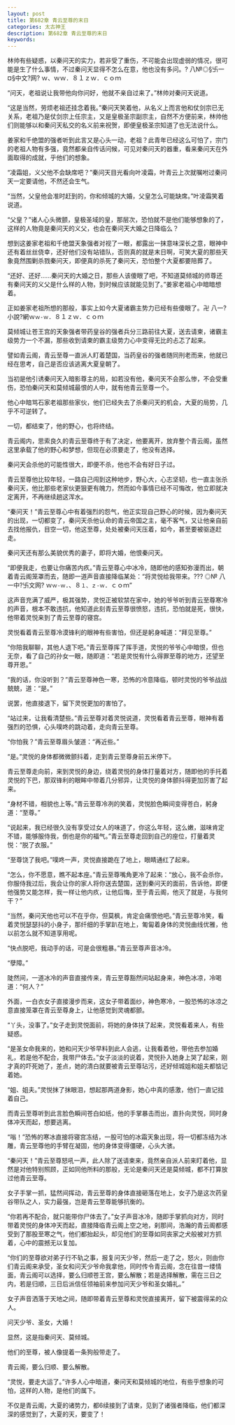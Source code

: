 ```yaml
---
layout: post
title: 第682章 青云至尊的末日
categories: 太古神王
description: 第682章 青云至尊的末日
keywords:
---
```


林帅有些疑惑，以秦问天的实力，若非受了重伤，不可能会出现虚弱的情况，很可能是生了什么事情，不过秦问天显得不怎么在意，他也没有多问。?  八№◎§卐一¤§中文?网?  ｗ、ｗｗ．８１ｚｗ．ｃｏｍ

“问天，老祖说让我带他向你问好，他就不亲自过来了。”林帅对秦问天说道。

“这是当然，劳烦老祖还挂念着我。”秦问天笑着他，从名义上而言他和仗剑宗已无关系，老祖乃是仗剑宗上任宗主，又是皇极圣宗副宗主，自然不方便前来，林帅他们则能够以和秦问天私交的名义前来祝贺，即便皇极圣宗知道了也无法说什么。

姜家和千绝盟的强者听到此言又是心头一动，老祖？此青年已经这么可怕了，宗门的老祖人物有多强，竟然都亲自传话问候，可见对秦问天的器重，看来秦问天在外面取得的成就，乎他们的想象。

“凌霜姐，义父他不会缺席吧？”秦问天目光看向叶凌霜，叶青云上次就嘱咐过秦问天一定要请他，不然还会生气。

“当然，父皇他会准时赶到的，你和倾城的大婚，父皇怎么可能缺席。”叶凌霜笑着说道。

“父皇？”诸人心头微颤，皇极圣域的皇，那层次，恐怕就不是他们能够想象的了，这样的人物竟是秦问天的义父，也会在秦问天大婚之日降临么？

想到这姜家老祖和千绝盟天象强者对视了一眼，都露出一抹意味深长之意，眼神中还有着丝丝侥幸，还好他们没有站错队，否则真的就是末日啊，可笑大夏的那些天象竟然围剿杀戮秦问天，即便真的杀死了秦问天，恐怕整个大夏都要陪葬了。

“还好、还好……秦问天的大婚之日，那些人该傻眼了吧，不知道莫倾城的师尊还有秦问天的义父是什么样的人物，到时候应该就能见到了。”姜家老祖心中暗暗想着。

正如姜家老祖所想的那般，事实上如今大夏诸霸主势力已经有些傻眼了。卍  八一?小說?網ｗ`ｗ-ｗ`．８１ｚｗ．ｃｏｍ

莫倾城让苍王宫的天象强者带药皇谷的强者兵分三路前往大夏，送去请柬，诸霸主级势力一个不漏，那些收到请柬的霸主级势力心中变得无比的忐忑了起来。

譬如青云阁，青云至尊一直派人盯着楚国，当药皇谷的强者随同刑老而来，他就已经在思考，自己是否应该逃离大夏皇朝了。

当初是他引诱秦问天入暗影尊主的局，如若没有他，秦问天不会那么惨，不会受重伤，恐怕秦问天和莫倾城最恨的人中，就有他青云至尊一个。

他心中暗骂石家老祖那些家伙，他们已经失去了杀秦问天的机会，大夏的局势，几乎不可逆转了。

一切，都结束了，他的野心，也将终结。

青云阁内，思索良久的青云至尊终于有了决定，他要离开，放弃整个青云阁，虽然这里承载了他的野心和梦想，但现在必须要走了，他没有选择。

秦问天会杀他的可能性很大，即便不杀，他也不会有好日子过。

青云至尊他比较年轻，一路自己闯到这种地步，野心大，心志坚韧，也一直主张杀秦问天，他比那些老家伙更狠更有魄力，然而如今事情已经不可悔改，他立即就决定离开，不再继续趟这浑水。

“秦问天！”青云至尊心中有着强烈的怨气，他正实现自己野心的时候，因为秦问天的出现，一切都变了，秦问天杀他认命的青云帝国之主，毫不客气，又让他亲自前去找他报仇，目空一切，他这至尊，处处被秦问天压着，如今，甚至要被驱逐赶走。

秦问天还有那么美貌优秀的妻子，即将大婚，他恨秦问天。

“即便我走，也要让你痛苦内疚。”青云至尊心中冰冷，随即他的感知弥漫而出，朝着青云阁笼罩而去，随即一道声音直接降临某处：“将灵悦给我带来。??? ◎№ 八一中?卐文网?  ｗ`ｗ-ｗ`．、８`１、ｚ-ｗ`．ｃｏｍ”

这声音充满了威严，极其强势，灵悦正被软禁在家中，她的爷爷听到青云至尊寒冷的声音，根本不敢违抗，他知道此刻青云至尊很愤怒，违抗，恐怕就是死，很快，他带着灵悦来到了青云至尊的寝宫。

灵悦看着青云至尊冷漠锋利的眼神有些害怕，但还是躬身喊道：“拜见至尊。”

“你陪我聊聊，其他人退下吧。”青云至尊挥了挥手道，灵悦的爷爷心中暗恨，但也无奈，看了自己的孙女一眼，随即道：“若是灵悦有什么得罪至尊的地方，还望至尊开恩。”

“我的话，你没听到？”青云至尊神色一寒，恐怖的冷意降临，顿时灵悦的爷爷战战兢兢，道：“是。”

说罢，他直接退下，留下灵悦更加的害怕了。

“站过来，让我看清楚些。”青云至尊对着灵悦说道，灵悦看着青云至尊，眼神有着强烈的恐惧，心头噗咚的跳动着，走向青云至尊。

“你怕我？”青云至尊眉头皱道：“再近些。”

“是。”灵悦的身体都微微颤抖着，走到青云至尊身前五米停下。

青云至尊走向前，来到灵悦的身边，绕着灵悦的身体打量着对方，随即他的手托着灵悦的下巴，那双锋利的眼眸中带着几分邪异，让灵悦的身体颤抖得更加厉害了起来。

“身材不错，相貌也上等。”青云至尊冷冽的笑着，灵悦脸色瞬间变得苍白，躬身道：“至尊。”

“说起来，我已经很久没有享受过女人的味道了，你这么年轻，这么嫩，滋味肯定不错，能够服侍我，倒也是你的福气。”青云至尊走回到自己的座位，打量着灵悦：“脱了衣服。”

“至尊饶了我吧。”噗咚一声，灵悦直接跪在了地上，眼睛通红了起来。

“怎么，你不愿意，瞧不起本座。”青云至尊嘴角更冷了起来：“放心，我不会杀你，你服侍我过后，我会让你的家人将你送去楚国，送到秦问天的面前，告诉他，即便他强势又能怎样，我一样让他内疚，让他后悔，至于青云阁，他灭了就是，与我何干？”

“当然，秦问天他也可以不在乎你，但莫枫，肯定会痛恨他吧。”青云至尊冷笑，看着灵悦瑟瑟抖的小身子，那纤细的手掌趴在地上，匍匐着身体的灵悦曲线优雅，他以前怎么就不知道享用呢。

“快点脱吧，我动手的话，可是会很粗暴。”青云至尊声音冰冷。

“孽障。”

陡然间，一道冰冷的声音直接传来，青云至尊豁然间站起身来，神色冰凉，冷喝道：“何人？”

外面，一白衣女子直接漫步而来，这女子带着面纱，神色寒冷，一股恐怖的冰凉之意直接笼罩在青云至尊身上，让他感觉到灵魂都颤。

“丫头，没事了。”女子走到灵悦面前，将她的身体扶了起来，灵悦看着来人，有些疑惑。

“是圣女命我来的，她和问天少爷早料到此人会逃，让我看着他，带他去参加婚礼，若是他不配合，我带尸体去。”女子淡淡的说着，灵悦扑入她身上哭了起来，刚才真的吓死她了，差点，她的清白就要被青云至尊玷污，还好倾城姐和姐夫都惦记着她。

“姐、姐夫。”灵悦抹了抹眼泪，想起那两道身影，她心中真的感激，他们一直记挂着自己。

而青云至尊听到此言脸色瞬间苍白如纸，他的手掌暴击而出，直扑向灵悦，同时身体冲天而起，想要逃离。

“嗡！”恐怖的寒冰直接将寝宫冻结，一股可怕的冰霜天象出现，将一切都冻结为冰雕，青云至尊他的手臂在凝固，他的身体变得僵硬，心头大骇。

“秦问天！”青云至尊怒吼一声，此人除了送请柬来，竟然亲自派人前来盯着他，显然是对他特别照顾，正如同他所料的那般，无论是秦问天还是莫倾城，都不打算放过他青云至尊。

女子手掌一抓，猛然间挥动，青云至尊的身体直接砸落在地上，女子乃是这次药皇谷带队之人，实力最强，岂是青云至尊能够抗衡的。

“你若再不配合，就只能带你尸体去了。”女子声音冰冷，随即手掌抓向对方，同时带着灵悦的身体冲天而起，直接降临青云阁上空之地，刹那间，浩瀚的青云阁都感受到了那股至寒之气，他们都抬起头，却见他们的至尊如同丧家之犬般被对方抓着，心中的震撼无以复加。

“你们的至尊欲对弟子行不轨之事，报复问天少爷，然后一走了之，怒火，则由你们青云阁来承受，圣女和问天少爷命我拿他，同时传令青云阁，念在往昔一缕情面，青云阁可以选择，要么归顺苍王宫，要么解散；若是选择解散，需在三日之内，若是归顺，三日后派信任领袖前来参加问天少爷和圣女婚礼。”

女子声音洒落于天地之间，随即带着青云至尊和灵悦直接离开，留下被震得呆的众人。

问天少爷、圣女，大婚！

显然，这是指秦问天、莫倾城。

他们的至尊，被人像提着一条狗般带走了。

青云阁，要么归顺、要么解散。

“灵悦，要走大运了。”许多人心中暗道，秦问天和莫倾城的地位，有些乎想象的可怕，这样的人物，是他们的属下。

不仅是青云阁，大夏的诸势力，都6续接到了请柬，见到了诸强者降临，他们都深深的感觉到了，大夏的天，要变了！
